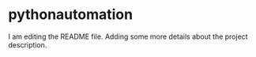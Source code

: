 # pythonautomation
I am editing the README file. Adding some more details about the project description.
